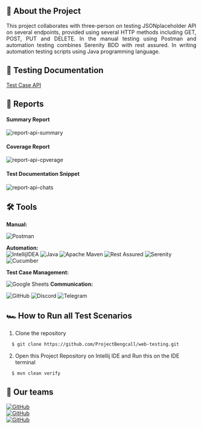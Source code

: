 ## 📑 About the Project

<p align="justify">This project collaborates with three-person on testing JSONplaceholder API on several endpoints, provided using several HTTP methods including GET, POST, PUT and DELETE. In the manual testing using Postman and automation testing combines Serenity BDD with rest assured. In writing automation testing scripts using Java programming language.</p>

## 📓 Testing Documentation
[Test Case API](https://docs.google.com/spreadsheets/d/1_ZV3Z2Bzo6Mr3wjp6ZeOlZTUbgDFsH7WpY6QBK-csdk/edit#gid=57062105)

## 📝 Reports


#### Summary Report
![report-api-summary](https://github.com/jaekusuma/jaekusuma.github.io/blob/main/BDD%20Serenity%20Results.jpeg)

#### Coverage Report
![report-api-cpverage](https://github.com/jaekusuma/jaekusuma.github.io/blob/5e804a841be32b69b3b8e19f4e2b598c96d3203f/Capture.JPG)

#### Test Documentation Snippet
![report-api-chats](https://github.com/jaekusuma/jaekusuma.github.io/blob/main/Capture123.JPG)

## 🛠 Tools
**Manual:**

![Postman](https://img.shields.io/badge/Postman-FF6C37?style=for-the-badge&logo=postman&logoColor=white)

**Automation:**  
![IntellijIDEA](https://img.shields.io/badge/IntelliJIDEA-000000.svg?style=for-the-badge&logo=intellij-idea&logoColor=white)
![Java](https://img.shields.io/badge/java-%23ED8B00.svg?style=for-the-badge&logo=java&logoColor=white)
![Apache Maven](https://img.shields.io/badge/Apache%20Maven-C71A36?style=for-the-badge&logo=Apache%20Maven&logoColor=white)
![Rest Assured](https://img.shields.io/badge/-rest%20assured-000000?style=for-the-badge&logo=rest-assured&logoColor=black)
![Serenity](https://img.shields.io/badge/-serenity-16a67a?style=for-the-badge&logo=serenity&logoColor=black)
![Cucumber](https://img.shields.io/badge/-cucumber-4bc47b?style=for-the-badge&logo=cucumber&logoColor=black)

**Test Case Management:**  

![Google Sheets](https://img.shields.io/badge/-Google%20sheets-4bc47b?style=for-the-badge&logoColor=black)
**Communication:**  

![GitHub](https://img.shields.io/badge/github%20Project-%23121011.svg?style=for-the-badge&logo=github&logoColor=white)
![Discord](https://img.shields.io/badge/Discord-%237289DA.svg?style=for-the-badge&logo=discord&logoColor=white)
![Telegram](https://img.shields.io/badge/TELEGRAM-white?style=for-the-badge&logo=telegram&color=white&labelColor=white&logoColor=blue)

## 🏎️ How to Run all Test Scenarios

1. Clone the repository
```bash
  $ git clone https://github.com/ProjectBengcall/web-testing.git
```
2. Open  this Project Repository on Intellij IDE and Run this on the IDE terminal

```bash
  $ mvn clean verify
```


## 📱 Our teams
  [![GitHub](https://img.shields.io/badge/GitHub-Jaelani%20Kusuma-white?style=for-the-badge&logo=github&color=white&labelColor=white&logoColor=black)](https://github.com/jaekusuma) <br>
  [![GitHub](https://img.shields.io/badge/GitHub-Destiana%20Ayu-white?style=for-the-badge&logo=github&color=white&labelColor=white&logoColor=black)](https://github.com/destnayu) <br>
  [![GitHub](https://img.shields.io/badge/GitHub-Rivan%20Adi%20Pratama-white?style=for-the-badge&logo=github&color=white&labelColor=white&logoColor=black)](https://github.com/RivanAP)
